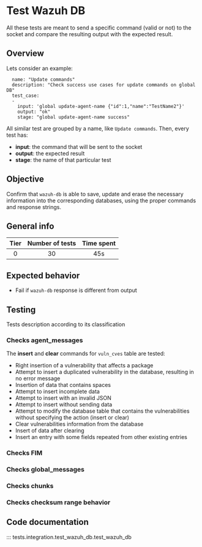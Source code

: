 # Test Wazuh DB

All these tests are meant to send a specific command (valid or not) to the socket and compare the resulting output with the expected result.

## Overview

Lets consider an example:
```
  name: "Update commands"
  description: "Check success use cases for update commands on global DB"
  test_case:
  -
    input: 'global update-agent-name {"id":1,"name":"TestName2"}'
    output: "ok"
    stage: "global update-agent-name success"
```

All similar test are grouped by a name, like `Update commands`. Then, every test has:

- **input**: the command that will be sent to the socket
- **output**: the expected result
- **stage**: the name of that particular test

## Objective

Confirm that `wazuh-db` is able to save, update and erase the necessary information into the corresponding databases, using the proper commands and response strings.

## General info

|Tier | Number of tests | Time spent |
|:--:|:--:|:--:|
| 0 | 30 | 45s |

## Expected behavior

- Fail if `wazuh-db` response is different from output
## Testing

Tests description according to its classification
### Checks agent_messages

The **insert** and **clear** commands for `vuln_cves` table are tested:

- Right insertion of a vulnerability that affects a package
- Attempt to insert a duplicated vulnerability in the database, resulting in no error message
- Insertion of data that contains spaces
- Attempt to insert incomplete data
- Attempt to insert with an invalid JSON
- Attempt to insert without sending data
- Attempt to modify the database table that contains the vulnerabilities without specifying the action (insert or clear)
- Clear vulnerabilities information from the database
- Insert of data after clearing
- Insert an entry with some fields repeated from other existing entries

### Checks FIM

### Checks global_messages

### Checks chunks

### Checks checksum range behavior

## Code documentation

::: tests.integration.test_wazuh_db.test_wazuh_db
